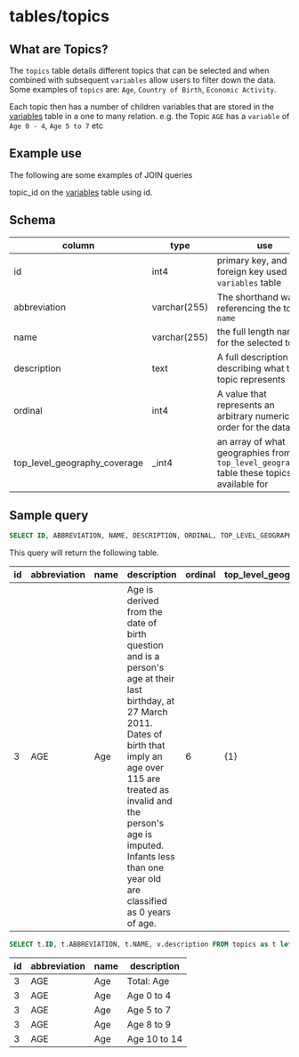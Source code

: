 # tables/topics


## What are Topics?
The `topics` table details different topics that can be selected and when combined with subsequent `variables` allow users to filter down the data. Some examples of `topics` are: `Age`, `Country of Birth`, `Economic Activity`. 

Each topic then has a number of children variables that are stored in the [variables](variables.md) table in a one to many relation.
e.g. the Topic `AGE` has a `variable` of `Age 0 - 4`, `Age 5 to 7` etc

## Example use
The following are some examples of JOIN queries

topic_id on the [variables](variables.md) table using id.

## Schema

|column|type|use|
|-|-|-|
|id|int4|primary key, and a foreign key used by `variables` table|
|abbreviation|varchar(255)|The shorthand way of referencing the topics `name`|
|name|varchar(255)|the full length name for the selected topic|
|description|text|A full description describing what the topic represents|
|ordinal|int4|A value that represents an arbitrary numerical order for the data|
|top_level_geography_coverage|_int4|an array of what geographies from the `top_level_geographies` table these topics are available for|


## Sample query

```sql
SELECT ID, ABBREVIATION, NAME, DESCRIPTION, ORDINAL, TOP_LEVEL_GEOGRAPHY_COVERAGE FROM topics WHERE ID = 3;
```

This query will return the following table.

|id|abbreviation|name|description|ordinal|top_level_geography_coverage|
|-|-|-|-|-|-|
|3|AGE|Age|Age is derived from the date of birth question and is a person's age at their last birthday, at 27 March 2011. Dates of birth that imply an age over 115 are treated as invalid and the person's age is imputed. Infants less than one year old are classified as 0 years of age.|6|{1}|
```sql
SELECT t.ID, t.ABBREVIATION, t.NAME, v.description FROM topics as t left join variables v ON v.topic_id = t.id WHERE t.ID = 3 limit 5;
```

|id|abbreviation|name|description|
|-|-|-|-|
|3|AGE|Age|Total: Age|
|3|AGE|Age|Age 0 to 4|
|3|AGE|Age|Age 5 to 7|
|3|AGE|Age|Age 8 to 9|
|3|AGE|Age|Age 10 to 14|